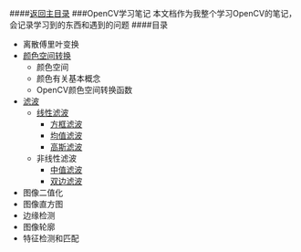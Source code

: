 ####[返回主目录](../../README.md/#目录)
###OpenCV学习笔记
本文档作为我整个学习OpenCV的笔记，会记录学习到的东西和遇到的问题
####目录
* 离散傅里叶变换
* [颜色空间转换](./cvtcolor.md)
	* 颜色空间
	* 颜色有关基本概念
	* OpenCV颜色空间转换函数
* [滤波](./filter.md)
  * [线性滤波](./filter.md/#二、线性滤波)
    * [方框滤波](./filter.md/#方框滤波)
    * [均值滤波](./filter.md/#均值滤波)
    * [高斯滤波](./filter.md/#高斯滤波)
  * 非线性滤波
    * [中值滤波](./filter.md/#中值滤波)
    * [双边滤波](./filter.md/#双边滤波)
* 图像二值化
* 图像直方图
* 边缘检测
* 图像轮廓
* 特征检测和匹配


